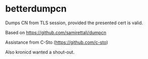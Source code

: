 # betterdumpcn
Dumps CN from TLS session, provided the presented cert is valid.

Based on https://github.com/samirettali/dumpcn

Assistance from C-Sto (https://github.com/c-sto)


Also kronicd wanted a shout-out.
